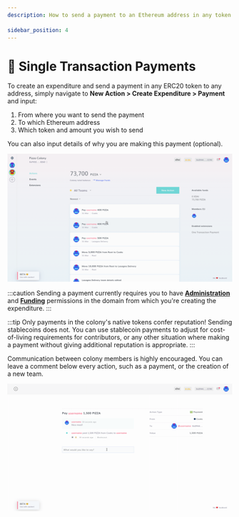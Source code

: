 ```yaml
---
description: How to send a payment to an Ethereum address in any token.

sidebar_position: 4
---
```


# 🧩 Single Transaction Payments

To create an expenditure and send a payment in any ERC20 token to any address, simply navigate to **New Action > Create Expenditure > Payment** and input:

1. From where you want to send the payment
2. To which Ethereum address
3. Which token and amount you wish to send

You can also input details of why you are making this payment (optional).

![](../assets/CreatePayment.gif)

:::caution
Sending a payment currently requires you to have [**Administration**](../teams/permissions.md#administration) and [**Funding**](../teams/permissions.md#funding) permissions in the domain from which you're creating the expenditure.
:::

:::tip
Only payments in the colony's native tokens confer reputation! Sending stablecoins does not. You can use stablecoin payments to adjust for cost-of-living requirements for contributors, or any other situation where making a payment without giving additional reputation is appropriate. 
:::

Communication between colony members is highly encouraged. You can leave a comment below every action, such as a payment, or the creation of a new team.

![](../assets/CommentPay.gif)
